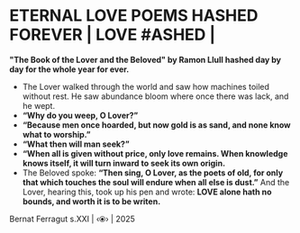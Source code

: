 # ETERNAL LOVE POEMS HASHED FOREVER | LOVE #ASHED |

__"The Book of the Lover and the Beloved" by Ramon Llull hashed day by day for the whole year for ever.__

* The Lover walked through the world and saw how machines toiled without rest. He saw abundance bloom where once there was lack, and he wept.
* __“Why do you weep, O Lover?”__
* __“Because men once hoarded, but now gold is as sand, and none know what to worship.”__
* __“What then will man seek?”__
* __“When all is given without price, only love remains. When knowledge knows itself, it will turn inward to seek its own origin.__
* The Beloved spoke: __“Then sing, O Lover, as the poets of old, for only that which touches the soul will endure when all else is dust.”__
And the Lover, hearing this, took up his pen and wrote: __LOVE alone hath no bounds, and worth it is to be writen.__

Bernat Ferragut s.XXI | ‹⦿› | 2025
